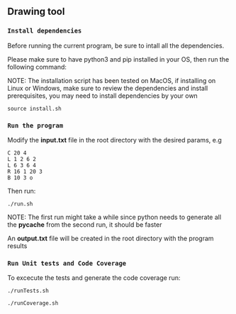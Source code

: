 ## Drawing tool

### `Install dependencies`
Before running the current program, be sure to intall all the dependencies.

Please make sure to have python3 and pip installed in your OS, then run the following command:

NOTE: The installation script has been tested on MacOS, if installing on Linux or Windows, make sure to review the dependencies and install prerequisites, you may need to install dependencies by your own

`source install.sh`

### `Run the program`

Modify the **input.txt** file in the root directory with the desired params, e.g

```
C 20 4
L 1 2 6 2
L 6 3 6 4
R 16 1 20 3
B 10 3 o
```

Then run:

`./run.sh`

NOTE: The first run might take a while since python needs to generate all the __pycache__ from the second run, it should be faster

An **o​utput.txt** file will be created in the root directory with the program results

### `Run Unit tests and Code Coverage`
To excecute the tests and generate the code coverage run:

`./runTests.sh`

`./runCoverage.sh`
